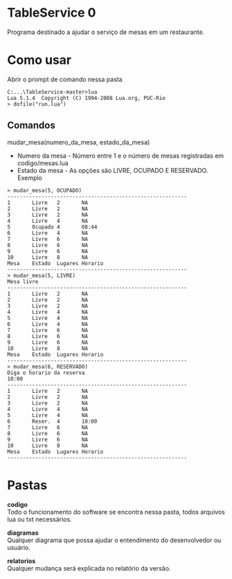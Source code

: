 # TableService 0 #
Programa destinado a ajudar o serviço de mesas em um restaurante.

# Como usar #
Abrir o prompt de comando nessa pasta
```
C:...\TableService-master>lua
Lua 5.1.4  Copyright (C) 1994-2008 Lua.org, PUC-Rio
> dofile("run.lua")
```

## Comandos ##   
mudar_mesa(numero_da_mesa, estado_da_mesa)
* Numero da mesa - Número entre 1 e o número de mesas registradas em codigo/mesas.lua
* Estado da mesa - As opções são LIVRE, OCUPADO E RESERVADO.
Exemplo
```
> mudar_mesa(5, OCUPADO)
----------------------------------------------------------
1       Livre   2       NA
2       Livre   2       NA
3       Livre   2       NA
4       Livre   4       NA
5       Ocupado 4       08:44
6       Livre   4       NA
7       Livre   6       NA
8       Livre   6       NA
9       Livre   6       NA
10      Livre   8       NA
Mesa    Estado  Lugares Horario
----------------------------------------------------------
> mudar_mesa(5, LIVRE)
Mesa livre
----------------------------------------------------------
1       Livre   2       NA
2       Livre   2       NA
3       Livre   2       NA
4       Livre   4       NA
5       Livre   4       NA
6       Livre   4       NA
7       Livre   6       NA
8       Livre   6       NA
9       Livre   6       NA
10      Livre   8       NA
Mesa    Estado  Lugares Horario
----------------------------------------------------------
> mudar_mesa(6, RESERVADO)
Diga o horario da reserva
10:00
----------------------------------------------------------
1       Livre   2       NA
2       Livre   2       NA
3       Livre   2       NA
4       Livre   4       NA
5       Livre   4       NA
6       Reser.  4       10:00
7       Livre   6       NA
8       Livre   6       NA
9       Livre   6       NA
10      Livre   8       NA
Mesa    Estado  Lugares Horario
----------------------------------------------------------
```

# Pastas #
__codigo__    
Todo o funcionamento do software se encontra nessa pasta, todos arquivos lua ou txt necessários.

__diagramas__    
Qualquer diagrama que possa ajudar o entendimento do desenvolvedor ou usuário.

__relatorios__    
Qualquer mudança será explicada no relatório da versão.
